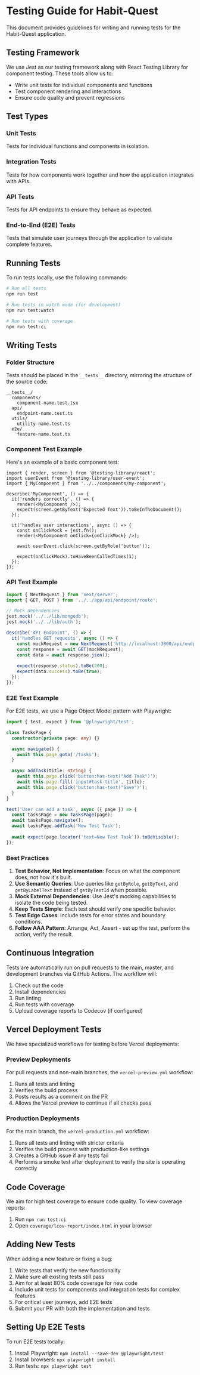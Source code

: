 # Testing Guide for Habit-Quest

This document provides guidelines for writing and running tests for the Habit-Quest application.

## Testing Framework

We use Jest as our testing framework along with React Testing Library for component testing. These tools allow us to:

- Write unit tests for individual components and functions
- Test component rendering and interactions
- Ensure code quality and prevent regressions

## Test Types

### Unit Tests
Tests for individual functions and components in isolation.

### Integration Tests
Tests for how components work together and how the application integrates with APIs.

### API Tests
Tests for API endpoints to ensure they behave as expected.

### End-to-End (E2E) Tests
Tests that simulate user journeys through the application to validate complete features.

## Running Tests

To run tests locally, use the following commands:

```bash
# Run all tests
npm run test

# Run tests in watch mode (for development)
npm run test:watch

# Run tests with coverage
npm run test:ci
```

## Writing Tests

### Folder Structure

Tests should be placed in the `__tests__` directory, mirroring the structure of the source code:

```
__tests__/
  components/
    component-name.test.tsx
  api/
    endpoint-name.test.ts
  utils/
    utility-name.test.ts
  e2e/
    feature-name.test.ts
```

### Component Test Example

Here's an example of a basic component test:

```tsx
import { render, screen } from '@testing-library/react';
import userEvent from '@testing-library/user-event';
import { MyComponent } from '../../components/my-component';

describe('MyComponent', () => {
  it('renders correctly', () => {
    render(<MyComponent />);
    expect(screen.getByText('Expected Text')).toBeInTheDocument();
  });
  
  it('handles user interactions', async () => {
    const onClickMock = jest.fn();
    render(<MyComponent onClick={onClickMock} />);
    
    await userEvent.click(screen.getByRole('button'));
    
    expect(onClickMock).toHaveBeenCalledTimes(1);
  });
});
```

### API Test Example

```ts
import { NextRequest } from 'next/server';
import { GET, POST } from '../../app/api/endpoint/route';

// Mock dependencies
jest.mock('../../lib/mongodb');
jest.mock('../../lib/auth');

describe('API Endpoint', () => {
  it('handles GET requests', async () => {
    const mockRequest = new NextRequest('http://localhost:3000/api/endpoint');
    const response = await GET(mockRequest);
    const data = await response.json();
    
    expect(response.status).toBe(200);
    expect(data.success).toBe(true);
  });
});
```

### E2E Test Example

For E2E tests, we use a Page Object Model pattern with Playwright:

```ts
import { test, expect } from '@playwright/test';

class TasksPage {
  constructor(private page: any) {}

  async navigate() {
    await this.page.goto('/tasks');
  }

  async addTask(title: string) {
    await this.page.click('button:has-text("Add Task")');
    await this.page.fill('input#task-title', title);
    await this.page.click('button:has-text("Save")');
  }
}

test('User can add a task', async ({ page }) => {
  const tasksPage = new TasksPage(page);
  await tasksPage.navigate();
  await tasksPage.addTask('New Test Task');
  
  await expect(page.locator('text=New Test Task')).toBeVisible();
});
```

### Best Practices

1. **Test Behavior, Not Implementation**: Focus on what the component does, not how it's built.
2. **Use Semantic Queries**: Use queries like `getByRole`, `getByText`, and `getByLabelText` instead of `getByTestId` when possible.
3. **Mock External Dependencies**: Use Jest's mocking capabilities to isolate the code being tested.
4. **Keep Tests Simple**: Each test should verify one specific behavior.
5. **Test Edge Cases**: Include tests for error states and boundary conditions.
6. **Follow AAA Pattern**: Arrange, Act, Assert - set up the test, perform the action, verify the result.

## Continuous Integration

Tests are automatically run on pull requests to the main, master, and development branches via GitHub Actions. The workflow will:

1. Check out the code
2. Install dependencies
3. Run linting
4. Run tests with coverage
5. Upload coverage reports to Codecov (if configured)

## Vercel Deployment Tests

We have specialized workflows for testing before Vercel deployments:

### Preview Deployments

For pull requests and non-main branches, the `vercel-preview.yml` workflow:

1. Runs all tests and linting
2. Verifies the build process
3. Posts results as a comment on the PR
4. Allows the Vercel preview to continue if all checks pass

### Production Deployments

For the main branch, the `vercel-production.yml` workflow:

1. Runs all tests and linting with stricter criteria
2. Verifies the build process with production-like settings
3. Creates a GitHub issue if any tests fail
4. Performs a smoke test after deployment to verify the site is operating correctly

## Code Coverage

We aim for high test coverage to ensure code quality. To view coverage reports:

1. Run `npm run test:ci`
2. Open `coverage/lcov-report/index.html` in your browser

## Adding New Tests

When adding a new feature or fixing a bug:

1. Write tests that verify the new functionality
2. Make sure all existing tests still pass
3. Aim for at least 80% code coverage for new code
4. Include unit tests for components and integration tests for complex features
5. For critical user journeys, add E2E tests
6. Submit your PR with both the implementation and tests

## Setting Up E2E Tests

To run E2E tests locally:

1. Install Playwright: `npm install --save-dev @playwright/test`
2. Install browsers: `npx playwright install`
3. Run tests: `npx playwright test` 